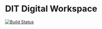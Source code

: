 # DIT Digital Workspace

[![Build Status](https://travis-ci.org/uktrade/digital-workspace.png?branch=master)](https://travis-ci.org/uktrade/digital-workspace)
